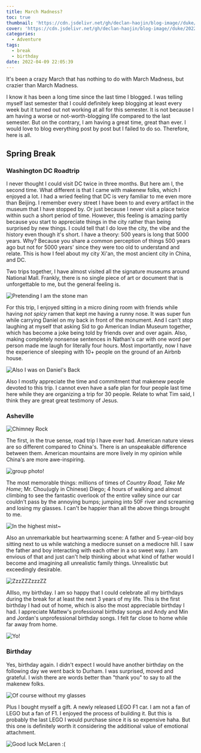 ```yaml
---
title: March Madness?
toc: true
thumbnail: 'https://cdn.jsdelivr.net/gh/declan-haojin/blog-image//duke/20220409231722.png'
cover: 'https://cdn.jsdelivr.net/gh/declan-haojin/blog-image//duke/20220409231722.png'
categories:
  - Adventure
tags:
  - break
  - birthday
date: 2022-04-09 22:05:39
---
```

It's been a crazy March that has nothing to do with March Madness, but crazier than March Madness.

<!--more-->

I know it has been a long time since the last time I blogged. I was telling myself last semester that I could definitely keep blogging at least every week but it turned out not working at all for this semester. It is not because I am having a worse or not-worth-blogging life compared to the last semester. But on the contrary, I am having a great time, great than ever. I would love to blog everything post by post but I failed to do so. Therefore, here is all. 

## Spring Break

### Washington DC Roadtrip

I never thought I could visit DC twice in three months. But here am I, the second time. What different is that I came with makenew folks, which I enjoyed a lot. I had a wried feeling that DC is very familiar to me even more than Beijing. I remember every street I have been to and every artifact in the museum that I have stopped by. Or just because I never visit a place twice within such a short period of time. However, this feeling is amazing partly because you start to appreciate things in the city rather than being surprised by new things. I could tell that I do love the city, the vibe and the history even though it's short. I have a theory: 500 years is long that 5000 years. Why? Because you share a common perception of things 500 years ago but not for 5000 years' since they were too old to understand and relate. This is how I feel about my city Xi'an, the most ancient city in China, and DC.

Two trips together, I have almost visited all the signature museums around National Mall. Frankly, there is no single piece of art or document that is unforgettable to me, but the general feeling is.

![Pretending I am the stone man](https://cdn.jsdelivr.net/gh/declan-haojin/blog-image//duke/20220409224215.png)

For this trip, I enjoyed sitting in a micro dining room with friends while having *not spicy* ramen that kept me having a runny nose. It was super fun while carrying Daniel on my back in front of the monument. And I can't stop laughing at myself that asking Sid to go American Indian Museum together, which has become a joke being told by friends over and over again. Also, making completely nonsense sentences in Nathan's car with one word per person made me laugh for literally four hours. Most importantly, now I have the experience of sleeping with 10+ people on the ground of an Airbnb house.

![Also I was on Daniel's Back](https://cdn.jsdelivr.net/gh/declan-haojin/blog-image//duke/20220409232313.png)

Also I mostly appreciate the time and commitment that makenew people devoted to this trip. I cannot even have a safe plan for four people last time here while they are organizing a trip for 30 people. Relate to what Tim said, I think they are great great testimony of Jesus.



### Asheville

![Chimney Rock](https://cdn.jsdelivr.net/gh/declan-haojin/blog-image//duke/20220409232125.png)

The first, in the true sense, road trip I have ever had. American nature views are so different compared to China's. There is an unspeakable difference between them. American mountains are more lively in my opinion while China's are more awe-inspiring. 

![group photo!](https://cdn.jsdelivr.net/gh/declan-haojin/blog-image//duke/20220409230453.png)

The most memorable things: millions of times of *Country Road, Take Me Home*; Mr. Chou(ugly in Chinese) Diego; 4 hours of walking and almost climbing to see the fantastic overlook of the entire valley since our car couldn't pass by the annoying bumps; jumping into 50F river and screaming and losing my glasses. I can't be happier than all the above things brought to me.


![In the highest mist~](https://cdn.jsdelivr.net/gh/declan-haojin/blog-image//duke/20220409230537.png)

Also an unremarkable but heartwarming scene: A father and 5-year-old boy sitting next to us while watching a mediocre sunset on a mediocre hill. I saw the father and boy interacting with each other in a so sweet way. I am envious of that and just can't help thinking about what kind of father would I become and imagining all unrealistic family things. Unrealistic but exceedingly desirable.

![ZzzZZZzzzZZ](https://cdn.jsdelivr.net/gh/declan-haojin/blog-image//duke/20220409231936.png)

Alllso, my birthday. I am so happy that I could celebrate all my birthdays during the break for at least the next 3 years of my life. This is the first birthday I had out of home, which is also the most appreciable birthday I had. I appreciate Mattew's professional birthday songs and Andy and Min and Jordan's unprofessional birthday songs. I felt far close to home while far away from home.

![Yo!](https://cdn.jsdelivr.net/gh/declan-haojin/blog-image//duke/20220409231520.png)

### Birthday

Yes, birthday again. I didn't expect I would have another birthday on the following day we went back to Durham. I was surprised, moved and grateful. I wish there are words better than "thank you" to say to all the makenew folks. 

![Of course without my glasses](https://cdn.jsdelivr.net/gh/declan-haojin/blog-image//duke/20220409230635.png)

Plus I bought myself a gift. A newly released LEGO F1 car. I am not a fan of LEGO but a fan of F1. I enjoyed the process of building it. But this is probably the last LEGO I would purchase since it is so expensive haha. But this one is definitely worth it considering the additional value of emotional attachment.

![Good luck McLaren :(](https://cdn.jsdelivr.net/gh/declan-haojin/blog-image//duke/20220409230708.png)